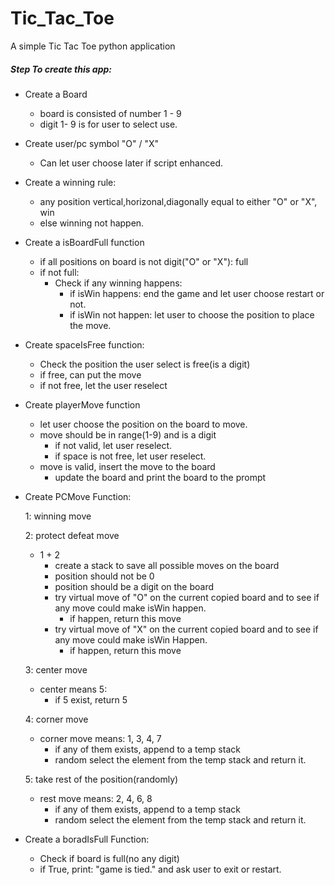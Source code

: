 # Tic_Tac_Toe
 A simple Tic Tac Toe python application

##### Step To create this app:

- Create a Board
    - board is consisted of number 1 - 9 
    - digit 1- 9 is for user to select use. 

- Create user/pc symbol "O" / "X" 
    - Can let user choose later if script enhanced.

- Create a winning rule:
    - any position vertical,horizonal,diagonally equal to either "O" or "X", win
    - else winning not happen.

- Create a isBoardFull function
    - if all positions on board is not digit("O" or "X"):
        full
    - if not full: 
        - Check if any winning happens:
            - if isWin happens: end the game and let user choose restart or not.
            - if isWin not happen: let user to choose the position to place
             the move.
             
- Create spaceIsFree function:
    - Check the position the user select is free(is a digit)
    - if free, can put the move
    - if not free, let the user reselect 
    
- Create playerMove function
    - let user choose the position on the board to move.
    - move should be in range(1-9) and is a digit
        - if not valid, let user reselect.
        - if space is not free, let user reselect.
    - move is valid, insert the move to the board
        - update the board and print the board to the prompt

- Create PCMove Function:
    
    1: winning move 
    
    2: protect defeat move
    
    - 1 + 2
        - create a stack to save all possible moves on the board
        - position should not be 0
        - position should be a digit on the board
        - try virtual move of "O" on the current copied board and to see if any move could make isWin happen.
            - if happen, return this move
        - try virtual move of "X" on the current copied board and to see if any move could make isWin Happen.
            - if happen, return this move      
    
    3: center move
    
    - center means 5:
        - if 5 exist, return 5
    
    4: corner move
    - corner move means: 1, 3, 4, 7
        - if any of them exists, append to a temp stack
        - random select the element from the temp stack and return it.
    
    5: take rest of the position(randomly)
    - rest move means: 2, 4, 6, 8
        - if any of them exists, append to a temp stack
        - random select the element from the temp stack and return it.

- Create a boradIsFull Function:
    - Check if board is full(no any digit)
    - if True, print: "game is tied." and ask user to exit or restart.    
    
   
         
      
             
    
